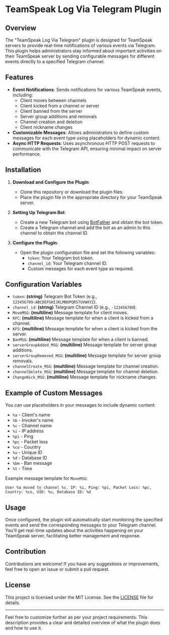 # TeamSpeak Log Via Telegram Plugin

## Overview

The "TeamSpeak Log Via Telegram" plugin is designed for TeamSpeak servers to provide real-time notifications of various events via Telegram. This plugin helps administrators stay informed about important activities on their TeamSpeak server by sending configurable messages for different events directly to a specified Telegram channel.

## Features

- **Event Notifications**: Sends notifications for various TeamSpeak events, including:
  - Client moves between channels
  - Client kicked from a channel or server
  - Client banned from the server
  - Server group additions and removals
  - Channel creation and deletion
  - Client nickname changes
- **Customizable Messages**: Allows administrators to define custom messages for each event type using placeholders for dynamic content.
- **Async HTTP Requests**: Uses asynchronous HTTP POST requests to communicate with the Telegram API, ensuring minimal impact on server performance.

## Installation

1. **Download and Configure the Plugin**:
   - Clone this repository or download the plugin files.
   - Place the plugin file in the appropriate directory for your TeamSpeak server.

2. **Setting Up Telegram Bot**:
   - Create a new Telegram bot using [BotFather](https://core.telegram.org/bots#6-botfather) and obtain the bot token.
   - Create a Telegram channel and add the bot as an admin to this channel to obtain the channel ID.

3. **Configure the Plugin**:
   - Open the plugin configuration file and set the following variables:
     - `token`: Your Telegram bot token.
     - `channel_id`: Your Telegram channel ID.
     - Custom messages for each event type as required.

## Configuration Variables

- `token`: **(string)** Telegram Bot Token (e.g., `123456789:ABCDEFGHIJKLMNOPQRSTUVWXYZ`).
- `channel_id`: **(string)** Telegram Channel ID (e.g., `-123456789`).
- `MoveMSG`: **(multiline)** Message template for client moves.
- `KFC`: **(multiline)** Message template for when a client is kicked from a channel.
- `KFS`: **(multiline)** Message template for when a client is kicked from the server.
- `BanMSG`: **(multiline)** Message template for when a client is banned.
- `serverGroupAdded_MSG`: **(multiline)** Message template for server group additions.
- `serverGroupRemoved_MSG`: **(multiline)** Message template for server group removals.
- `channelCreate_MSG`: **(multiline)** Message template for channel creation.
- `channelDelete_MSG`: **(multiline)** Message template for channel deletion.
- `ChangeNick_MSG`: **(multiline)** Message template for nickname changes.

## Example of Custom Messages

You can use placeholders in your messages to include dynamic content:
- `%a` - Client's name
- `%b` - Invoker's name
- `%c` - Channel name
- `%i` - IP address
- `%pi` - Ping
- `%pc` - Packet loss
- `%co` - Country
- `%u` - Unique ID
- `%d` - Database ID
- `%bm` - Ban message
- `%t` - Time

Example message template for `MoveMSG`:
```
User %a moved to channel %c. IP: %i, Ping: %pi, Packet Loss: %pc, Country: %co, UID: %u, Database ID: %d
```

## Usage

Once configured, the plugin will automatically start monitoring the specified events and send the corresponding messages to your Telegram channel. You'll get real-time updates about the activities happening on your TeamSpeak server, facilitating better management and response.

## Contribution

Contributions are welcome! If you have any suggestions or improvements, feel free to open an issue or submit a pull request.

## License

This project is licensed under the MIT License. See the [LICENSE](LICENSE) file for details.

---

Feel free to customize further as per your project requirements. This description provides a clear and detailed overview of what the plugin does and how to use it.
